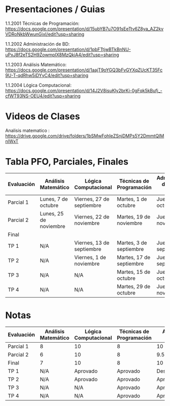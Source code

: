 # Presentaciones / Guias

1.1.2001 Técnicas de Programación: https://docs.google.com/presentation/d/15ubYB7u7O91sEeTtv6Z8ya_AZ2kvVDRoNkbWwunGixI/edit?usp=sharing

1.1.2002 Administración de BD: https://docs.google.com/presentation/d/1pbFTtjwBTkBnNU-uPxJ8f2eTS2H9ZowmpIX8MzQkiA4/edit?usp=sharing

1.1.2003 Análisis Matemático: https://docs.google.com/presentation/d/1aajT9oYGQ3bFvGYXqZUcKT35Fc9U-T-qdRhw5iDYyC4/edit?usp=sharing

1.1.2004 Lógica Computacional: https://docs.google.com/presentation/d/14J2V8isuKly2brKi-0gFqk5kBufj_-cfWT93NS-OEU4/edit?usp=sharing

# Videos de Clases

Analisis matematico : https://drive.google.com/drive/folders/1bSMwFohIeZSnjDMPs5Y2DmmtQIMnlWxT

# Tabla PFO, Parciales, Finales

<table>
  <thead>
    <tr>
      <th>Evaluación</th>
      <th>Análisis Matemático</th>
      <th>Lógica Computacional</th>
      <th>Técnicas de Programación</th>
      <th>Administración de Base de Datos</th>
    </tr>
  </thead>
  <tbody>
    <tr>
      <td>Parcial 1</td>
      <td>Lunes, 7 de octubre</td>
      <td>Viernes, 27 de septiembre</td>
      <td>Martes, 1 de octubre</td>
      <td>Jueves, 3 de octubre</td>
    </tr>
    <tr>
      <td>Parcial 2</td>
      <td>Lunes, 25 de noviembre</td>
      <td>Viernes, 22 de noviembre</td>
      <td>Martes, 19 de noviembre</td>
      <td>Jueves, 21 de noviembre</td>
    </tr>
        <tr>
      <td>Final</td>
      <td></td>
      <td></td>
      <td></td>
      <td></td>
    </tr>
    <tr>
      <td>TP 1</td>
      <td>N/A</td>
      <td>Viernes, 13 de septiembre</td>
      <td>Martes, 3 de septiembre</td>
      <td>Jueves, 12 de septiembre</td>
    </tr>
    <tr>
      <td>TP 2</td>
      <td>N/A</td>
      <td>Viernes, 1 de noviembre</td>
      <td>Martes, 17 de septiembre</td>
      <td>Jueves, 19 de septiembre</td>
    </tr>
    <tr>
      <td>TP 3</td>
      <td>N/A</td>
      <td>N/A</td>
      <td>Martes, 15 de octubre</td>
      <td>Jueves, 17 de octubre</td>
    </tr>
    <tr>
      <td>TP 4</td>
      <td>N/A</td>
      <td>N/A</td>
      <td>Martes, 29 de octubre</td>
      <td>Jueves, 7 de noviembre</td>
    </tr>

  </tbody>
</table>

# Notas

<table>
  <thead>
    <tr>
      <th>Evaluación</th>
      <th>Análisis Matemático</th>
      <th>Lógica Computacional</th>
      <th>Técnicas de Programación</th>
      <th>Administración de Base de Datos</th>
    </tr>
  </thead>
  <tbody>
    <tr>
      <td>Parcial 1</td>
      <td>8</td>
      <td>10</td>
      <td>8</td>
      <td>10</td>
    </tr>
    <tr>
      <td>Parcial 2</td>
      <td>6</td>
      <td>10</td>
      <td>8</td>
      <td>9.5</td>
    </tr>
        <tr>
      <td>Final</td>
      <td>7</td>
      <td>10</td>
      <td>8</td>
      <td>10</td>
    </tr>
    <tr>
      <td>TP 1</td>
      <td>N/A</td>
      <td>Aprovado</td>
      <td>Aprovado</td>
      <td>Desaprovado/Aprovado</td>
    </tr>
    <tr>
      <td>TP 2</td>
      <td>N/A</td>
      <td>Aprovado</td>
      <td>Aprovado</td>
      <td>Aprovado</td>
    </tr>
    <tr>
      <td>TP 3</td>
      <td>N/A</td>
      <td>N/A</td>
      <td>Aprovado</td>
      <td>Aprovado</td>
    </tr>
    <tr>
      <td>TP 4</td>
      <td>N/A</td>
      <td>N/A</td>
      <td>Aprovado</td>
      <td>Aprovado</td>
    </tr>
  </tbody>
</table>
